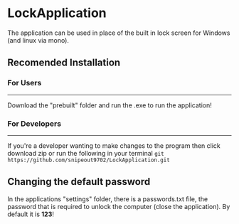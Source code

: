 # LockApplication
The application can be used in place of the built in lock screen for Windows (and linux via mono).

## Recomended Installation
### For Users
---
Download the "prebuilt" folder and run the .exe to run the application!

### For Developers
---
If you're a developer wanting to make changes to the program then click download zip or run the following in your terminal
`git https://github.com/snipeout9702/LockApplication.git`

## Changing the default password
In the applications "settings" folder, there is a passwords.txt file, the password that is required to unlock the computer (close the application). By default it is __123__!
